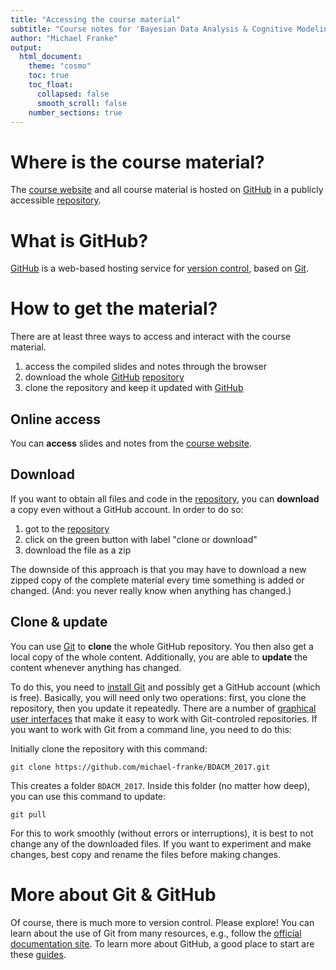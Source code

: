 ```yaml
---
title: "Accessing the course material"
subtitle: "Course notes for 'Bayesian Data Analysis & Cognitive Modeling 2017"
author: "Michael Franke"
output:
  html_document:
    theme: "cosmo"
    toc: true
    toc_float:
      collapsed: false
      smooth_scroll: false
    number_sections: true
---
```


# Where is the course material?

The [course website](https://michael-franke.github.io/BDACM_2017/) and all course material is hosted on [GitHub](https://github.com) in a publicly accessible [repository](https://github.com/michael-franke/BDACM_2017).

# What is GitHub?

[GitHub](https://github.com) is a web-based hosting service for [version control](https://en.wikipedia.org/wiki/Repository_(version_control)), based on [Git](https://git-scm.com).

# How to get the material?

There are at least three ways to access and interact with the course material.

1. access the compiled slides and notes through the browser
2. download the whole [GitHub](https://github.com) [repository](https://github.com/michael-franke/BDACM_2017)
3. clone the repository and keep it updated with [GitHub](https://github.com)

## Online access

You can **access** slides and notes from the [course website](https://michael-franke.github.io/BDACM_2017/). 

## Download

If you want to obtain all files and code in the [repository](https://github.com/michael-franke/BDACM_2017), you can **download** a copy even without a GitHub account. In order to do so:

1. got to the [repository](https://github.com/michael-franke/BDACM_2017)
2. click on the green button with label "clone or download"
3. download the file as a zip

The downside of this approach is that you may have to download a new zipped copy of the complete material every time something is added or changed. (And: you never really know when anything has changed.) 

## Clone & update

You can use [Git](https://git-scm.com) to **clone** the whole GitHub repository. You then also get a local copy of the whole content. Additionally, you are able to **update** the content whenever anything has changed. 

To do this, you need to [install Git](https://git-scm.com/downloads) and possibly get a GitHub account (which is free). Basically, you will need only two operations: first, you clone the repository, then you update it repeatedly. There are a number of [graphical user interfaces](https://git-scm.com/downloads/guis) that make it easy to work with Git-controled repositories. If you want to work with Git from a command line, you need to do this:

Initially clone the repository with this command:

    git clone https://github.com/michael-franke/BDACM_2017.git

This creates a folder `BDACM_2017`. Inside this folder (no matter how deep), you can use this command to update:

    git pull
    
For this to work smoothly (without errors or interruptions), it is best to not change any of the downloaded files. If you want to experiment and make changes, best copy and rename the files before making changes.

# More about Git & GitHub

Of course, there is much more to version control. Please explore! You can learn about the use of Git from many resources, e.g., follow the [official documentation site](https://git-scm.com/doc). To learn more about GitHub, a good place to start are these [guides](https://guides.github.com).
